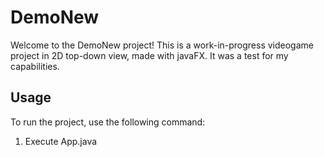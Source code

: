 # DemoNew

Welcome to the DemoNew project! This is a work-in-progress videogame project in 2D top-down view, made with javaFX. It was a test for my capabilities.

## Usage

To run the project, use the following command:

1) Execute App.java